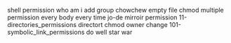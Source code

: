 shell permission
who am i
add group
chowchew
empty file
chmod
multiple permission
every body
every time
jo-de
mirroir permission
11-directories_permissions
directort
chmod
owner change
101-symbolic_link_permissions
do well
star war